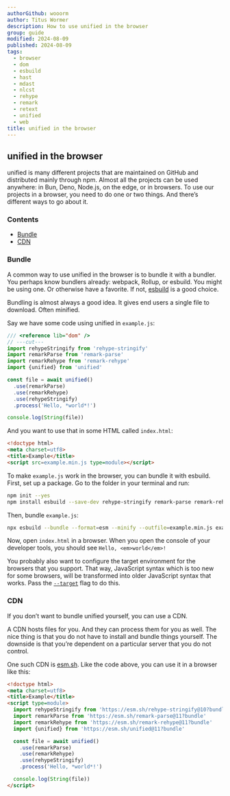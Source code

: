 ```yaml
---
authorGithub: wooorm
author: Titus Wormer
description: How to use unified in the browser
group: guide
modified: 2024-08-09
published: 2024-08-09
tags:
  - browser
  - dom
  - esbuild
  - hast
  - mdast
  - nlcst
  - rehype
  - remark
  - retext
  - unified
  - web
title: unified in the browser
---
```


## unified in the browser

unified is many different projects that are maintained on GitHub
and distributed mainly through npm.
Almost all the projects can be used anywhere: in Bun, Deno, Node.js,
on the edge, or in browsers.
To use our projects in a browser,
you need to do one or two things.
And there’s different ways to go about it.

### Contents

* [Bundle](#bundle)
* [CDN](#cdn)

### Bundle

A common way to use unified in the browser is to bundle it with a bundler.
You perhaps know bundlers already: webpack, Rollup, or esbuild.
You might be using one.
Or otherwise have a favorite.
If not,
[esbuild][] is a good choice.

Bundling is almost always a good idea.
It gives end users a single file to download.
Often minified.

Say we have some code using unified in `example.js`:

```js twoslash
/// <reference lib="dom" />
// ---cut---
import rehypeStringify from 'rehype-stringify'
import remarkParse from 'remark-parse'
import remarkRehype from 'remark-rehype'
import {unified} from 'unified'

const file = await unified()
  .use(remarkParse)
  .use(remarkRehype)
  .use(rehypeStringify)
  .process('Hello, *world*!')

console.log(String(file))
```

And you want to use that in some HTML called `index.html`:

```html
<!doctype html>
<meta charset=utf8>
<title>Example</title>
<script src=example.min.js type=module></script>
```

To make `example.js` work in the browser,
you can bundle it with esbuild.
First,
set up a package.
Go to the folder in your terminal and run:

```sh
npm init --yes
npm install esbuild --save-dev rehype-stringify remark-parse remark-rehype unified
```

Then, bundle `example.js`:

```sh
npx esbuild --bundle --format=esm --minify --outfile=example.min.js example.js
```

Now, open `index.html` in a browser.
When you open the console of your developer tools,
you should see `Hello, <em>world</em>!`

You probably also want to configure the target environment for the browsers
that you support.
That way,
JavaScript syntax which is too new for some browsers,
will be transformed into older JavaScript syntax that works.
Pass the [`--target`][esbuild-target] flag to do this.

### CDN

If you don’t want to bundle unified yourself,
you can use a CDN.

A CDN hosts files for you.
And they can process them for you as well.
The nice thing is that you do not have to install and bundle things yourself.
The downside is that you’re dependent on a particular server that you do not
control.

One such CDN is [esm.sh][esmsh].
Like the code above,
you can use it in a browser like this:

```html
<!doctype html>
<meta charset=utf8>
<title>Example</title>
<script type=module>
  import rehypeStringify from 'https://esm.sh/rehype-stringify@10?bundle'
  import remarkParse from 'https://esm.sh/remark-parse@11?bundle'
  import remarkRehype from 'https://esm.sh/remark-rehype@11?bundle'
  import {unified} from 'https://esm.sh/unified@11?bundle'

  const file = await unified()
    .use(remarkParse)
    .use(remarkRehype)
    .use(rehypeStringify)
    .process('Hello, *world*!')

  console.log(String(file))
</script>
```

[esbuild]: https://esbuild.github.io/

[esbuild-target]: https://esbuild.github.io/api/#target

[esmsh]: https://esm.sh/
